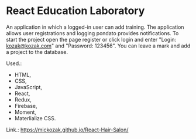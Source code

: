 # React Education Laboratory

An application in which a logged-in user can add training. The application allows user registrations and logging pondato provides notifications. To start the project open the page register or click login and enter "Login: kozak@kozak.com" and "Password: 123456". You can leave a mark and add a project to the database.

Used.:

- HTML,
- CSS,
- JavaScript,
- React,
- Redux,
- Firebase,
- Moment,
- Materlialize CSS.

Link.: https://mickozak.github.io/React-Hair-Salon/
